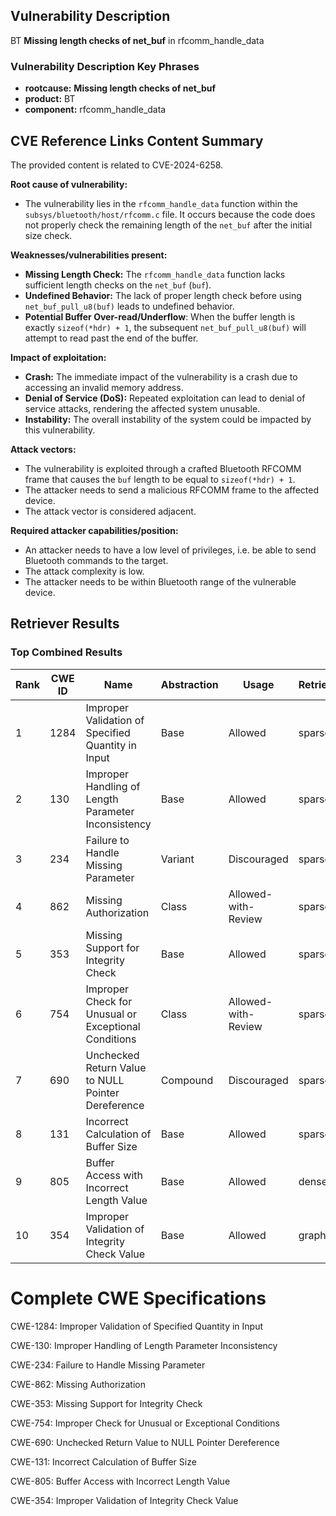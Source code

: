 ## Vulnerability Description
BT **Missing length checks of net_buf** in rfcomm_handle_data

### Vulnerability Description Key Phrases
- **rootcause:** **Missing length checks of net_buf**
- **product:** BT
- **component:** rfcomm_handle_data

## CVE Reference Links Content Summary
The provided content is related to CVE-2024-6258.

**Root cause of vulnerability:**
- The vulnerability lies in the `rfcomm_handle_data` function within the `subsys/bluetooth/host/rfcomm.c` file. It occurs because the code does not properly check the remaining length of the `net_buf` after the initial size check.

**Weaknesses/vulnerabilities present:**
- **Missing Length Check:** The `rfcomm_handle_data` function lacks sufficient length checks on the `net_buf` (`buf`).
- **Undefined Behavior:** The lack of proper length check before using `net_buf_pull_u8(buf)` leads to undefined behavior.
- **Potential Buffer Over-read/Underflow**: When the buffer length is exactly `sizeof(*hdr) + 1`, the subsequent `net_buf_pull_u8(buf)` will attempt to read past the end of the buffer.

**Impact of exploitation:**
- **Crash:** The immediate impact of the vulnerability is a crash due to accessing an invalid memory address.
- **Denial of Service (DoS):** Repeated exploitation can lead to denial of service attacks, rendering the affected system unusable.
- **Instability:** The overall instability of the system could be impacted by this vulnerability.

**Attack vectors:**
- The vulnerability is exploited through a crafted Bluetooth RFCOMM frame that causes the `buf` length to be equal to `sizeof(*hdr) + 1`.
- The attacker needs to send a malicious RFCOMM frame to the affected device.
- The attack vector is considered adjacent.

**Required attacker capabilities/position:**
- An attacker needs to have a low level of privileges, i.e. be able to send Bluetooth commands to the target.
- The attack complexity is low.
- The attacker needs to be within Bluetooth range of the vulnerable device.

## Retriever Results

### Top Combined Results

| Rank | CWE ID | Name | Abstraction | Usage  | Retrievers | Individual Scores |
|------|--------|------|-------------|-------|------------|-------------------|
| 1 | 1284 | Improper Validation of Specified Quantity in Input | Base | Allowed | sparse | 0.098 |
| 2 | 130 | Improper Handling of Length Parameter Inconsistency | Base | Allowed | sparse | 0.094 |
| 3 | 234 | Failure to Handle Missing Parameter | Variant | Discouraged | sparse | 0.081 |
| 4 | 862 | Missing Authorization | Class | Allowed-with-Review | sparse | 0.079 |
| 5 | 353 | Missing Support for Integrity Check | Base | Allowed | sparse | 0.078 |
| 6 | 754 | Improper Check for Unusual or Exceptional Conditions | Class | Allowed-with-Review | sparse | 0.073 |
| 7 | 690 | Unchecked Return Value to NULL Pointer Dereference | Compound | Discouraged | sparse | 0.072 |
| 8 | 131 | Incorrect Calculation of Buffer Size | Base | Allowed | sparse | 0.070 |
| 9 | 805 | Buffer Access with Incorrect Length Value | Base | Allowed | dense | 0.455 |
| 10 | 354 | Improper Validation of Integrity Check Value | Base | Allowed | graph | 0.002 |



# Complete CWE Specifications

CWE-1284: Improper Validation of Specified Quantity in Input

CWE-130: Improper Handling of Length Parameter Inconsistency

CWE-234: Failure to Handle Missing Parameter

CWE-862: Missing Authorization

CWE-353: Missing Support for Integrity Check

CWE-754: Improper Check for Unusual or Exceptional Conditions

CWE-690: Unchecked Return Value to NULL Pointer Dereference

CWE-131: Incorrect Calculation of Buffer Size

CWE-805: Buffer Access with Incorrect Length Value

CWE-354: Improper Validation of Integrity Check Value